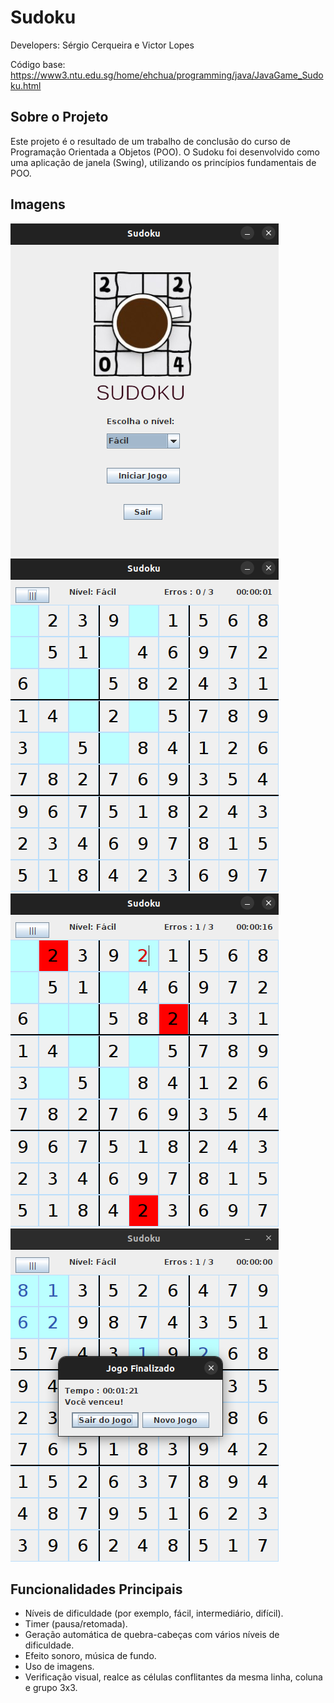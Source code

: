 # Sudoku

Developers: Sérgio Cerqueira e Victor Lopes

Código base: https://www3.ntu.edu.sg/home/ehchua/programming/java/JavaGame_Sudoku.html


## Sobre o Projeto
Este projeto é o resultado de um trabalho de conclusão do curso de Programação Orientada a Objetos (POO). O Sudoku foi desenvolvido como uma aplicação de janela (Swing), utilizando os princípios fundamentais de POO.

## Imagens
![alt text](https://github.com/sergiocerq/Sudoku/blob/main/image1.png?raw=true)
![alt text](https://github.com/sergiocerq/Sudoku/blob/main/image2.png?raw=true)
![alt text](https://github.com/sergiocerq/Sudoku/blob/main/image3.png?raw=true)
![alt text](https://github.com/sergiocerq/Sudoku/blob/main/image4.png?raw=true)


## Funcionalidades Principais

 - Níveis de dificuldade (por exemplo, fácil, intermediário, difícil).
 - Timer (pausa/retomada).
 - Geração automática de quebra-cabeças com vários níveis de dificuldade.
 - Efeito sonoro, música de fundo.
 - Uso de imagens.
 - Verificação visual, realce as células conflitantes da mesma linha, coluna e grupo 3x3.
